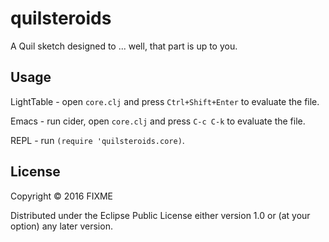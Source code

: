 # quilsteroids

A Quil sketch designed to ... well, that part is up to you.

## Usage

LightTable - open `core.clj` and press `Ctrl+Shift+Enter` to evaluate the file.

Emacs - run cider, open `core.clj` and press `C-c C-k` to evaluate the file.

REPL - run `(require 'quilsteroids.core)`.

## License

Copyright © 2016 FIXME

Distributed under the Eclipse Public License either version 1.0 or (at
your option) any later version.

